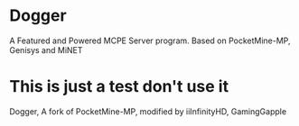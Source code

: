 # Dogger
A Featured and Powered MCPE Server program. Based on PocketMine-MP, Genisys and MiNET
# This is just a test don't use it
Dogger, A fork of PocketMine-MP, modified by iiInfinityHD, GamingGapple